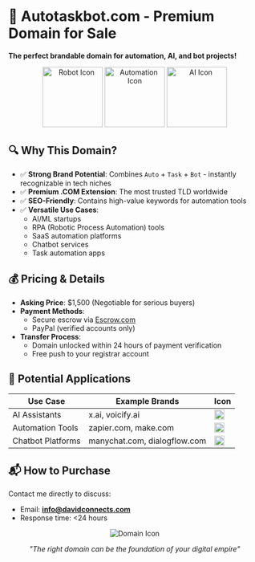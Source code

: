# 🚀 Autotaskbot.com - Premium Domain for Sale  
**The perfect brandable domain for automation, AI, and bot projects!**

<div align="center">
  <img src="https://img.icons8.com/color/96/000000/robot-2.png" alt="Robot Icon" width="120"/>
  <img src="https://img.icons8.com/color/96/000000/automation.png" alt="Automation Icon" width="120"/>
  <img src="https://img.icons8.com/color/96/000000/artificial-intelligence.png" alt="AI Icon" width="120"/>
</div>

## 🔍 Why This Domain?
- ✅ **Strong Brand Potential**: Combines `Auto` + `Task` + `Bot` - instantly recognizable in tech niches
- ✅ **Premium .COM Extension**: The most trusted TLD worldwide
- ✅ **SEO-Friendly**: Contains high-value keywords for automation tools
- ✅ **Versatile Use Cases**:
  - AI/ML startups
  - RPA (Robotic Process Automation) tools
  - SaaS automation platforms
  - Chatbot services
  - Task automation apps

## 💰 Pricing & Details
- **Asking Price**: $1,500 (Negotiable for serious buyers)
- **Payment Methods**: 
  - Secure escrow via [Escrow.com](https://escrow.com)
  - PayPal (verified accounts only)
- **Transfer Process**: 
  - Domain unlocked within 24 hours of payment verification
  - Free push to your registrar account

## 🤖 Potential Applications
| Use Case | Example Brands | Icon |
|----------|---------------|------|
| AI Assistants | x.ai, voicify.ai | <img src="https://img.icons8.com/color/48/000000/voice-id.png" width="20"/> |
| Automation Tools | zapier.com, make.com | <img src="https://img.icons8.com/color/48/000000/automatic.png" width="20"/> |
| Chatbot Platforms | manychat.com, dialogflow.com | <img src="https://img.icons8.com/color/48/000000/chatbot.png" width="20"/> |

## 📬 How to Purchase
Contact me directly to discuss:
- Email: **[info@davidconnects.com](mailto:info@davidconnects.com)**
- Response time: <24 hours

<div align="center">
  <img src="https://img.icons8.com/fluency/96/000000/domain.png" alt="Domain Icon"/>
  <p><em>"The right domain can be the foundation of your digital empire"</em></p>
</div>
